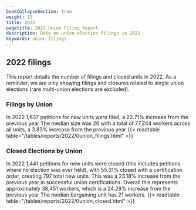 ```yaml
---
bookCollapseSection: true
weight: 13
title: 2022
pagetitle: 2022 Union Filing Report
description: Data on union election filings in 2022
keywords: union filings
---
```


## 2022 filings

This report details the number of filings and closed units in 2022. As a reminder, we are only showing filings and closures related to single union elections (rare multi-union elections are excluded).

### Filings by Union
In 2022 1,637 petitions for new units were filed, a 22.71% increase from the previous year The median size was 20 with a total of 77,244 workers across all units, a 3.83% increase from the previous year
{{< readtable table="/tables/reports/2022/0union_filings.html" >}}

### Closed Elections by Union
In 2022 1,441 petitions for new units were closed (this includes petitions where no election was ever held), with 55.31% closed with a certification order, creating 797 total new units. This was a 23.18% increase from the previous year in successful union certifications. Overall this represents approximately 38,451 workers, which is a 24.29% increase from the previous year The median bargaining unit has 21 workers.
{{< readtable table="/tables/reports/2022/0union_closed.html" >}}
